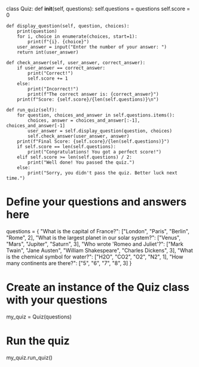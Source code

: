 

class Quiz:
    def __init__(self, questions):
        self.questions = questions
        self.score = 0

    def display_question(self, question, choices):
        print(question)
        for i, choice in enumerate(choices, start=1):
            print(f"{i}. {choice}")
        user_answer = input("Enter the number of your answer: ")
        return int(user_answer)

    def check_answer(self, user_answer, correct_answer):
        if user_answer == correct_answer:
            print("Correct!")
            self.score += 1
        else:
            print("Incorrect!")
            print(f"The correct answer is: {correct_answer}")
        print(f"Score: {self.score}/{len(self.questions)}\n")

    def run_quiz(self):
        for question, choices_and_answer in self.questions.items():
            choices, answer = choices_and_answer[:-1], choices_and_answer[-1]
            user_answer = self.display_question(question, choices)
            self.check_answer(user_answer, answer)
        print(f"Final Score: {self.score}/{len(self.questions)}")
        if self.score == len(self.questions):
            print("Congratulations! You got a perfect score!")
        elif self.score >= len(self.questions) / 2:
            print("Well done! You passed the quiz.")
        else:
            print("Sorry, you didn't pass the quiz. Better luck next time.")


# Define your questions and answers here
questions = {
    "What is the capital of France?": ["London", "Paris", "Berlin", "Rome", 2],
    "What is the largest planet in our solar system?": ["Venus", "Mars", "Jupiter", "Saturn", 3],
    "Who wrote 'Romeo and Juliet'?": ["Mark Twain", "Jane Austen", "William Shakespeare", "Charles Dickens", 3],
    "What is the chemical symbol for water?": ["H2O", "CO2", "O2", "N2", 1],
    "How many continents are there?": ["5", "6", "7", "8", 3]
}

# Create an instance of the Quiz class with your questions
my_quiz = Quiz(questions)

# Run the quiz
my_quiz.run_quiz()
